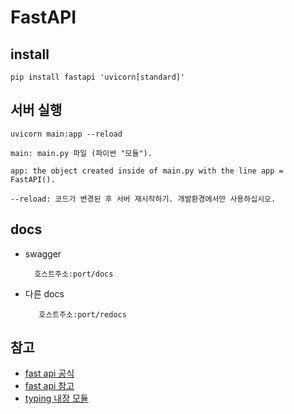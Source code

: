 # FastAPI

## install 

    pip install fastapi 'uvicorn[standard]'


## 서버 실행
```shell
uvicorn main:app --reload

main: main.py 파일 (파이썬 "모듈").

app: the object created inside of main.py with the line app = FastAPI().

--reload: 코드가 변경된 후 서버 재시작하기. 개발환경에서만 사용하십시오.

```

## docs

- swagger

        호스트주소:port/docs

- 다른 docs

         호스트주소:port/redocs



## 참고
- [fast api 공식](https://fastapi.tiangolo.com/ko/#_6)
- [fast api 참고](https://velog.io/@crosstar1228/BackendFastAPI-%EC%9E%85%EB%AC%B8-1-Uvicorn-%EC%9D%B4%ED%95%B4%ED%95%98%EA%B8%B0-%EA%B0%84%EB%8B%A8%ED%95%9C-%EC%9B%B9-%EC%84%9C%EB%B2%84-%EA%B5%AC%ED%98%84) 
- [typing 내장 모듈](https://www.daleseo.com/python-typing/)